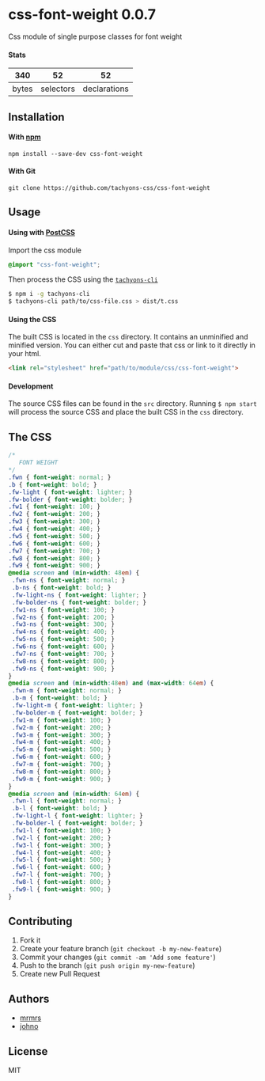 # css-font-weight 0.0.7

Css module of single purpose classes for font weight

#### Stats

340 | 52 | 52
---|---|---
bytes | selectors | declarations

## Installation

#### With [npm](https://npmjs.com)

```
npm install --save-dev css-font-weight
```

#### With Git

```
git clone https://github.com/tachyons-css/css-font-weight
```

## Usage

#### Using with [PostCSS](https://github.com/postcss/postcss)

Import the css module

```css
@import "css-font-weight";
```

Then process the CSS using the [`tachyons-cli`](https://github.com/tachyons-css/tachyons-cli)

```sh
$ npm i -g tachyons-cli
$ tachyons-cli path/to/css-file.css > dist/t.css
```

#### Using the CSS

The built CSS is located in the `css` directory. It contains an unminified and minified version.
You can either cut and paste that css or link to it directly in your html.

```html
<link rel="stylesheet" href="path/to/module/css/css-font-weight">
```

#### Development

The source CSS files can be found in the `src` directory.
Running `$ npm start` will process the source CSS and place the built CSS in the `css` directory.

## The CSS

```css
/*
   FONT WEIGHT
*/
.fwn { font-weight: normal; }
.b { font-weight: bold; }
.fw-light { font-weight: lighter; }
.fw-bolder { font-weight: bolder; }
.fw1 { font-weight: 100; }
.fw2 { font-weight: 200; }
.fw3 { font-weight: 300; }
.fw4 { font-weight: 400; }
.fw5 { font-weight: 500; }
.fw6 { font-weight: 600; }
.fw7 { font-weight: 700; }
.fw8 { font-weight: 800; }
.fw9 { font-weight: 900; }
@media screen and (min-width: 48em) {
 .fwn-ns { font-weight: normal; }
 .b-ns { font-weight: bold; }
 .fw-light-ns { font-weight: lighter; }
 .fw-bolder-ns { font-weight: bolder; }
 .fw1-ns { font-weight: 100; }
 .fw2-ns { font-weight: 200; }
 .fw3-ns { font-weight: 300; }
 .fw4-ns { font-weight: 400; }
 .fw5-ns { font-weight: 500; }
 .fw6-ns { font-weight: 600; }
 .fw7-ns { font-weight: 700; }
 .fw8-ns { font-weight: 800; }
 .fw9-ns { font-weight: 900; }
}
@media screen and (min-width:48em) and (max-width: 64em) {
 .fwn-m { font-weight: normal; }
 .b-m { font-weight: bold; }
 .fw-light-m { font-weight: lighter; }
 .fw-bolder-m { font-weight: bolder; }
 .fw1-m { font-weight: 100; }
 .fw2-m { font-weight: 200; }
 .fw3-m { font-weight: 300; }
 .fw4-m { font-weight: 400; }
 .fw5-m { font-weight: 500; }
 .fw6-m { font-weight: 600; }
 .fw7-m { font-weight: 700; }
 .fw8-m { font-weight: 800; }
 .fw9-m { font-weight: 900; }
}
@media screen and (min-width: 64em) {
 .fwn-l { font-weight: normal; }
 .b-l { font-weight: bold; }
 .fw-light-l { font-weight: lighter; }
 .fw-bolder-l { font-weight: bolder; }
 .fw1-l { font-weight: 100; }
 .fw2-l { font-weight: 200; }
 .fw3-l { font-weight: 300; }
 .fw4-l { font-weight: 400; }
 .fw5-l { font-weight: 500; }
 .fw6-l { font-weight: 600; }
 .fw7-l { font-weight: 700; }
 .fw8-l { font-weight: 800; }
 .fw9-l { font-weight: 900; }
}
```

## Contributing

1. Fork it
2. Create your feature branch (`git checkout -b my-new-feature`)
3. Commit your changes (`git commit -am 'Add some feature'`)
4. Push to the branch (`git push origin my-new-feature`)
5. Create new Pull Request

## Authors

* [mrmrs](http://mrmrs.io)
* [johno](http://johnotander.com)

## License

MIT

